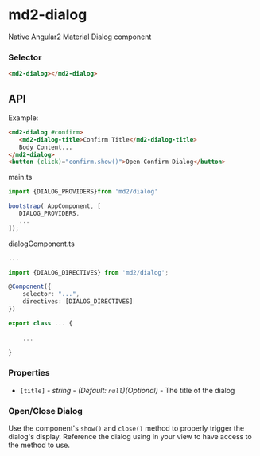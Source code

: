 # md2-dialog

Native Angular2 Material Dialog component

### Selector

```html
<md2-dialog></md2-dialog>
```

## API

Example:
 
 ```html
<md2-dialog #confirm>
	<md2-dialog-title>Confirm Title</md2-dialog-title>
	Body Content...
</md2-dialog>
<button (click)="confirm.show()">Open Confirm Dialog</button>
 ```
main.ts
 ```ts
import {DIALOG_PROVIDERS}from 'md2/dialog'

bootstrap( AppComponent, [
    DIALOG_PROVIDERS,
    ...
]);
```

dialogComponent.ts
```ts
...

import {DIALOG_DIRECTIVES} from 'md2/dialog';

@Component({
    selector: "...",
    directives: [DIALOG_DIRECTIVES]
})

export class ... {
    
    ...

}
 ```


### Properties

  - `[title]` _- string - (Default: `null`)(Optional)_ - The title of the dialog


### Open/Close Dialog
Use the component's `show()` and `close()` method to properly trigger the dialog's display. Reference the dialog using in your view to have access to the method to use.